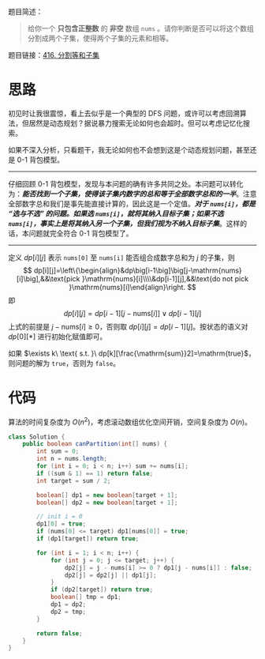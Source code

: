 题目简述：

> 给你一个 **只包含正整数** 的 **非空** 数组 `nums` 。请你判断是否可以将这个数组分割成两个子集，使得两个子集的元素和相等。

题目链接：[416. 分割等和子集](https://leetcode.cn/problems/partition-equal-subset-sum/)

# 思路

初见时让我很震惊，看上去似乎是一个典型的 DFS 问题，或许可以考虑回溯算法，但居然是动态规划？据说暴力搜索无论如何也会超时。但可以考虑记忆化搜索。

如果不深入分析，只看题干，我无论如何也不会想到这是个动态规划问题，甚至还是 0-1 背包模型。

---

仔细回顾 0-1 背包模型，发现与本问题的确有许多共同之处。本问题可以转化为：***能否找到一个子集，使得该子集内数字的总和等于全部数字总和的一半***。注意全部数字总和我们是事先能直接计算的，因此这是一个定值。***对于 `nums[i]`，都是 “选与不选” 的问题。如果选 `nums[i]`，就将其纳入目标子集；如果不选 `nums[i]`，事实上是将其纳入另一个子集，但我们视为不纳入目标子集***。这样的话，本问题就完全符合 0-1 背包模型了。

---

定义 $dp[i][j]$ 表示 `nums[0]` 至 `nums[i]` 能否组合成数字总和为 $j$ 的子集，则
$$
dp[i][j]=\left\{\begin{align}&dp\big[i-1\big]\big[j-\mathrm{nums}[i]\big],&&\text{pick }\mathrm{nums}[i]\\\\&dp[i-1][j],&&\text{do not pick }\mathrm{nums}[i]\end{align}\right.
$$
即
$$
dp[i][j]=dp\big[i-1\big]\big[j-\mathrm{nums}[i]\big]\lor dp[i-1][j]
$$
上式的前提是 $j-\mathrm{nums}[i]\geqslant0$，否则取 $dp[i][j]=dp[i-1][j]$。按状态的语义对 $dp[0][\ast]$ 进行初始化赋值即可。

如果 $\exists k\ \text{ s.t. }\ dp[k][\frac{\mathrm{sum}}2]=\mathrm{true}$，则问题的解为 `true`，否则为 `false`。

# 代码

算法的时间复杂度为 $O(n^2)$，考虑滚动数组优化空间开销，空间复杂度为 $O(n)$。

```java
class Solution {
    public boolean canPartition(int[] nums) {
        int sum = 0;
        int n = nums.length;
        for (int i = 0; i < n; i++) sum += nums[i];
        if ((sum & 1) == 1) return false;
        int target = sum / 2;

        boolean[] dp1 = new boolean[target + 1];
        boolean[] dp2 = new boolean[target + 1];

        // init i = 0
        dp1[0] = true;
        if (nums[0] <= target) dp1[nums[0]] = true;
        if (dp1[target]) return true;

        for (int i = 1; i < n; i++) {
            for (int j = 0; j <= target; j++) {
                dp2[j] = j - nums[i] >= 0 ? dp1[j - nums[i]] : false;
                dp2[j] = dp2[j] || dp1[j];
            }
            if (dp2[target]) return true;
            boolean[] tmp = dp1;
            dp1 = dp2;
            dp2 = tmp;
        }

        return false;
    }
}
```

